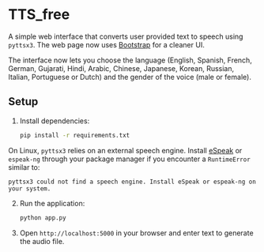 # TTS_free

A simple web interface that converts user provided text to speech using `pyttsx3`.
The web page now uses [Bootstrap](https://getbootstrap.com/) for a cleaner UI.

The interface now lets you choose the language (English, Spanish, French, German,
Gujarati, Hindi, Arabic, Chinese, Japanese, Korean, Russian, Italian,
Portuguese or Dutch)
and the gender of the voice (male or female).

## Setup

1. Install dependencies:
   ```bash
   pip install -r requirements.txt
   ```
On Linux, `pyttsx3` relies on an external speech engine. Install
[eSpeak](https://github.com/espeak-ng/espeak-ng) or `espeak-ng` through
your package manager if you encounter a `RuntimeError` similar to:

```
pyttsx3 could not find a speech engine. Install eSpeak or espeak-ng on your system.
```

2. Run the application:
   ```bash
   python app.py
   ```

3. Open `http://localhost:5000` in your browser and enter text to generate the audio file.
